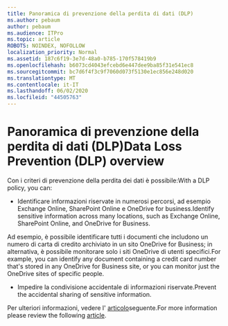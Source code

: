 ```yaml
---
title: Panoramica di prevenzione della perdita di dati (DLP)
ms.author: pebaum
author: pebaum
ms.audience: ITPro
ms.topic: article
ROBOTS: NOINDEX, NOFOLLOW
localization_priority: Normal
ms.assetid: 187c6f19-3e7d-48a0-b785-170f578419b9
ms.openlocfilehash: b6073cd4043efcebd6e447dee9ba85f31e541ec8
ms.sourcegitcommit: bc7d6f4f3c9f7060d073f5130e1ec856e248d020
ms.translationtype: MT
ms.contentlocale: it-IT
ms.lasthandoff: 06/02/2020
ms.locfileid: "44505763"
---
```

# <a name="data-loss-prevention-dlp-overview"></a><span data-ttu-id="77196-102">Panoramica di prevenzione della perdita di dati (DLP)</span><span class="sxs-lookup"><span data-stu-id="77196-102">Data Loss Prevention (DLP) overview</span></span>

<span data-ttu-id="77196-103">Con i criteri di prevenzione della perdita dei dati è possibile:</span><span class="sxs-lookup"><span data-stu-id="77196-103">With a DLP policy, you can:</span></span>

- <span data-ttu-id="77196-104">Identificare informazioni riservate in numerosi percorsi, ad esempio Exchange Online, SharePoint Online e OneDrive for business.</span><span class="sxs-lookup"><span data-stu-id="77196-104">Identify sensitive information across many locations, such as Exchange Online, SharePoint Online, and OneDrive for Business.</span></span>


<span data-ttu-id="77196-105">Ad esempio, è possibile identificare tutti i documenti che includono un numero di carta di credito archiviato in un sito OneDrive for Business; in alternativa, è possibile monitorare solo i siti OneDrive di utenti specifici.</span><span class="sxs-lookup"><span data-stu-id="77196-105">For example, you can identify any document containing a credit card number that's stored in any OneDrive for Business site, or you can monitor just the OneDrive sites of specific people.</span></span>

- <span data-ttu-id="77196-106">Impedire la condivisione accidentale di informazioni riservate.</span><span class="sxs-lookup"><span data-stu-id="77196-106">Prevent the accidental sharing of sensitive information.</span></span>


<span data-ttu-id="77196-107">Per ulteriori informazioni, vedere l' [articolo](https://docs.microsoft.com/microsoft-365/compliance/data-loss-prevention-policies)seguente.</span><span class="sxs-lookup"><span data-stu-id="77196-107">For more information please review the following [article](https://docs.microsoft.com/microsoft-365/compliance/data-loss-prevention-policies).</span></span>


